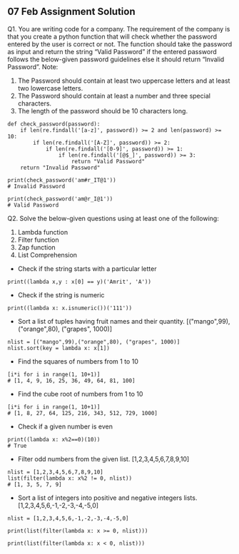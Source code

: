 ## 07 Feb Assignment Solution 

Q1. You are writing code for a company. The requirement of the company is that you create a python function that will check whether the password entered by the user is correct or not.
The function should take the password as input and return the string “Valid Password” if the entered password follows the below-given password guidelines else it should return “Invalid Password”.
Note:
1. The Password should contain at least two uppercase letters and at least two lowercase letters.
2. The Password should contain at least a number and three special characters.
3. The length of the password should be 10 characters long.

```
def check_password(password):
    if len(re.findall('[a-z]', password)) >= 2 and len(password) >= 10:
        if len(re.findall('[A-Z]', password)) >= 2:
            if len(re.findall('[0-9]', password)) >= 1:
                if len(re.findall('[@$_]', password)) >= 3:
                    return "Valid Password"
    return "Invalid Password"

print(check_password('am#r_IT@1'))
# Invalid Password

print(check_password('am@r_I@1'))
# Valid Password
```



Q2. Solve the below-given questions using at least one of the following:
1. Lambda function
2. Filter function
3. Zap function
4. List Comprehension

* Check if the string starts with a particular letter
```
print((lambda x,y : x[0] == y)('Amrit', 'A'))
```
* Check if the string is numeric
```
print((lambda x: x.isnumeric())('111'))
```
* Sort a list of tuples having fruit names and their quantity. [("mango",99),("orange",80), ("grapes", 1000)]
```
nlist = [("mango",99),("orange",80), ("grapes", 1000)]
nlist.sort(key = lambda x: x[1])
```
* Find the squares of numbers from 1 to 10
```
[i*i for i in range(1, 10+1)]
# [1, 4, 9, 16, 25, 36, 49, 64, 81, 100]
```
* Find the cube root of numbers from 1 to 10
```
[i*i for i in range(1, 10+1)]
# [1, 8, 27, 64, 125, 216, 343, 512, 729, 1000]
```
* Check if a given number is even
```
print((lambda x: x%2==0)(10))
# True
```
* Filter odd numbers from the given list. [1,2,3,4,5,6,7,8,9,10]
```
nlist = [1,2,3,4,5,6,7,8,9,10]
list(filter(lambda x: x%2 != 0, nlist))
# [1, 3, 5, 7, 9]
```
* Sort a list of integers into positive and negative integers lists. [1,2,3,4,5,6,-1,-2,-3,-4,-5,0]
```
nlist = [1,2,3,4,5,6,-1,-2,-3,-4,-5,0]

print(list(filter(lambda x: x >= 0, nlist)))

print(list(filter(lambda x: x < 0, nlist)))
```